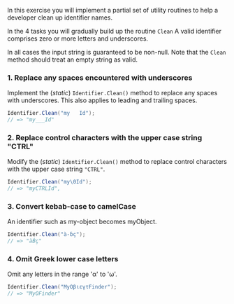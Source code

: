 In this exercise you will implement a partial set of utility routines to help a developer
clean up identifier names.

In the 4 tasks you will gradually build up the routine `Clean` A valid identifier comprises
zero or more letters and underscores.

In all cases the input string is guaranteed to be non-null. Note that the `Clean` method should treat an empty string as valid.

### 1. Replace any spaces encountered with underscores

Implement the (_static_) `Identifier.Clean()` method to replace any spaces with underscores. This also applies to leading and trailing spaces.

```csharp
Identifier.Clean("my   Id");
// => "my___Id"
```

### 2. Replace control characters with the upper case string "CTRL"

Modify the (_static_) `Identifier.Clean()` method to replace control characters with the upper case string `"CTRL"`.

```csharp
Identifier.Clean("my\0Id");
// => "myCTRLId",
```

### 3. Convert kebab-case to camelCase

An identifier such as my-object becomes myObject.

```csharp
Identifier.Clean("à-ḃç");
// => "àḂç"
```

### 4. Omit Greek lower case letters

Omit any letters in the range 'α' to 'ω'.

```csharp
Identifier.Clean("MyΟβιεγτFinder");
// => "MyΟFinder"
```
